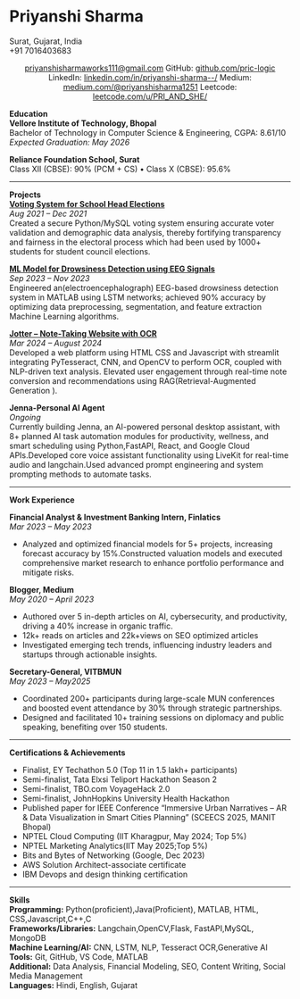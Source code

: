 
<p align ="center"><h1><b>Priyanshi Sharma</b><br></h1>
Surat, Gujarat, India<br>
+91 7016403683<br>
</p>
  <p align ="center">
  <a href="mailto:priyanshisharmaworks111@gmail.com">priyanshisharmaworks111@gmail.com</a>
  GitHub: <a href="https://github.com/pric-logic">github.com/pric-logic</a>
  LinkedIn: <a href="https://www.linkedin.com/in/priyanshi-sharma--/">linkedin.com/in/priyanshi-sharma--/</a>
  Medium: <a href="http://medium.com/@priyanshisharma1251">medium.com/@priyanshisharma1251</a>
  Leetcode: <a href="https://leetcode.com/u/PRI_AND_SHE/">leetcode.com/u/PRI_AND_SHE/</a>
</p>

**Education**  
 **Vellore Institute of Technology, Bhopal**  
 Bachelor of Technology in Computer Science & Engineering, CGPA: 8.61/10  
 *Expected Graduation: May 2026*

**Reliance Foundation School, Surat**  
 Class XII (CBSE): 90% (PCM \+ CS) • Class X (CBSE): 95.6%

---

**Projects**  
[**Voting System for School Head Elections**](https://github.com/pric-logic/voting-python-program)  
 *Aug 2021 – Dec 2021*  
 Created a secure Python/MySQL voting system ensuring accurate voter validation and demographic data analysis, thereby fortifying transparency and fairness in the electoral process which had been used by 1000+ students for student council elections.

[**ML Model for Drowsiness Detection using EEG Signals**](https://github.com/pric-logic/ML-model-for-Drowsiness-Detection-using-EEG-Signals)  
 *Sep 2023 – Nov 2023*  
 Engineered an(electroencephalograph) EEG-based drowsiness detection system in MATLAB using LSTM networks; achieved 90% accuracy by optimizing data preprocessing, segmentation, and feature extraction Machine Learning algorithms.

[**Jotter – Note-Taking Website with OCR**](https://github.com/pric-logic/Jotter-Note-Taking)  
 *Mar 2024 – August 2024*  
 Developed a web platform using HTML CSS and Javascript with streamlit  integrating PyTesseract, CNN, and OpenCV to perform OCR, coupled with NLP-driven text analysis. Elevated user engagement through real-time note conversion and recommendations using RAG(Retrieval-Augmented Generation ).

**Jenna-Personal AI Agent**  
*Ongoing*  
Currently building Jenna, an AI-powered personal desktop assistant, with 8+ planned AI task automation modules for productivity, wellness, and smart scheduling using Python,FastAPI, React, and Google Cloud APIs.Developed core voice assistant functionality using LiveKit for real-time audio and  langchain.Used advanced prompt engineering and system prompting methods to automate tasks.

---

**Work Experience**

**Financial Analyst & Investment Banking Intern, Finlatics**  
 *Mar 2023 – May 2023*

* Analyzed and optimized financial models for 5+ projects, increasing forecast accuracy by 15%.Constructed valuation models and executed comprehensive market research to enhance portfolio performance and mitigate risks.


**Blogger, Medium**  
 *May 2020 – April 2023*

* Authored over 5 in-depth articles on AI, cybersecurity, and productivity, driving a 40% increase in organic traffic.  
* 12k+ reads on articles and 22k+views on SEO optimized articles  
* Investigated emerging tech trends, influencing industry leaders and startups through actionable insights.


**Secretary-General, VITBMUN**   
 *May 2023 – May2025*

* Coordinated 200+ participants during large-scale MUN conferences and boosted event attendance by 30% through strategic partnerships.  
* Designed and facilitated 10+ training sessions on diplomacy and public speaking, benefiting over 150 students.

---

**Certifications & Achievements**

* Finalist, EY Techathon 5.0 (Top 11 in 1.5 lakh+ participants)  
* Semi-finalist, Tata Elxsi Teliport Hackathon Season 2  
* Semi-finalist, TBO.com VoyageHack 2.0  
* Semi-finalist, JohnHopkins University Health Hackathon  
* Published paper for IEEE Conference “Immersive Urban Narratives – AR & Data Visualization in Smart Cities Planning” (SCEECS 2025, MANIT Bhopal)  
* NPTEL Cloud Computing (IIT Kharagpur, May 2024; Top 5%)  
* NPTEL Marketing Analytics(IIT May 2025;Top 5%)  
* Bits and Bytes of Networking (Google, Dec 2023\)  
* AWS Solution Architect-associate certificate  
* IBM Devops and design thinking certification

---

**Skills**  
**Programming:** Python(proficient),Java(Proficient), MATLAB, HTML, CSS,Javascript,C++,C  
**Frameworks/Libraries:** Langchain,OpenCV,Flask, FastAPI,MySQL, MongoDB  
**Machine Learning/AI:** CNN, LSTM, NLP, Tesseract OCR,Generative AI  
**Tools:** Git, GitHub, VS Code, MATLAB  
**Additional:** Data Analysis, Financial Modeling, SEO, Content Writing, Social Media Management  
**Languages:** Hindi, English, Gujarat
